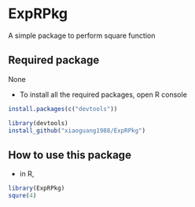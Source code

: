 # ExpRPkg
A simple package to perform square function

## Required package
None
* To install all the required packages, open R console
```R
install.packages(c("devtools"))

library(devtools)
install_github("xiaoguang1988/ExpRPkg")
```

## How to use this package
* in R,
```R
library(ExpRPkg)
squre(4)
```

